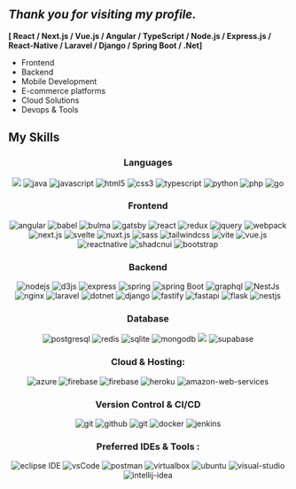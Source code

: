 ## *Thank you for visiting my profile.*

<span><b>[ React / Next.js / Vue.js / Angular / TypeScript / Node.js / Express.js / React-Native / Laravel / Django / Spring Boot / .Net]</b></span>
<br>
- Frontend
- Backend
- Mobile Development
- E-commerce platforms
- Cloud Solutions
- Devops & Tools

## My Skills

<h3 align="center">Languages</h3>
<p align="center">
  <img src="https://img.shields.io/badge/c%23%20-%23239120.svg?&style=for-the-badge&logo=c-sharp&logoColor=white" />
  <img src="https://img.shields.io/badge/Java-%23ED8B00.svg?style=for-the-badge&logo=java&logoColor=white" alt="java" />
  <img src="https://img.shields.io/badge/Javascript-F7DF1E.svg?style=for-the-badge&logo=javascript&logoColor=black"
    alt="javascript" />
  <img src="https://img.shields.io/badge/html-E34F26.svg?style=for-the-badge&logo=html5&logoColor=white" alt="html5" />
  <img src="https://img.shields.io/badge/css-1572B6.svg?style=for-the-badge&logo=css3&logoColor=white" alt="css3" />
  <img src="https://img.shields.io/badge/typescript-3178C6.svg?style=for-the-badge&logo=typescript&logoColor=white"
    alt="typescript" />
  <img src="https://img.shields.io/badge/Python-3776AB.svg?style=for-the-badge&logo=python&logoColor=white"
    alt="python" />
  <img src="https://img.shields.io/badge/php-%23777BB4.svg?style=for-the-badge&logo=php&logoColor=white" alt="php" />
  <img src="https://img.shields.io/badge/Go-%2300ADD8.svg?style=for-the-badge&logo=go&logoColor=white" alt="go" />
</p>

<h3 align="center">Frontend</h3>
<p align="center">
  <img alt="angular"
    src="https://img.shields.io/badge/-Angular-DD0031?style=for-the-badge&logo=typescript&logoColor=white" />
  <img src="https://img.shields.io/badge/babel-F9DC3E.svg?style=for-the-badge&logo=babel&logoColor=black" alt="babel" />
  <img src="https://img.shields.io/badge/bulma-00D1B2.svg?style=for-the-badge&logo=bulma&logoColor=white" alt="bulma" />
  <img src="https://img.shields.io/badge/gatsbyjs-663399.svg?style=for-the-badge&logo=gatsby&logoColor=white"
    alt="gatsby" />
  <img src="https://img.shields.io/badge/React-%2320232a.svg?style=for-the-badge&logo=react&logoColor=white"
    alt="react" />
  <img src="https://img.shields.io/badge/redux-764ABC.svg?style=for-the-badge&logo=redux&logoColor=white" alt="redux" />
  <img src="https://img.shields.io/badge/jquery-0769AD.svg?style=for-the-badge&logo=jquery&logoColor=white"
    alt="jquery" />
  <img src="https://img.shields.io/badge/webpack-8DD6F9.svg?style=for-the-badge&logo=webpack&logoColor=black"
    alt="webpack" />
  <img src="https://img.shields.io/badge/Next.js-black?style=for-the-badge&logo=next.js&logoColor=white"
    alt="next.js" />
  <img src="https://img.shields.io/badge/Svelte-%23f1413d.svg?style=for-the-badge&logo=svelte&logoColor=white"
    alt="svelte" />
  <img src="https://img.shields.io/badge/Nuxt.js-002E3B?style=for-the-badge&logo=nuxtdotjs&logoColor=white"
    alt="nuxt.js" />
  <img src="https://img.shields.io/badge/Sass-C69?style=for-the-badge&logo=sass&logoColor=white" alt="sass" />
  <img
    src="https://img.shields.io/badge/Tailwind%20CSS-%2338B2AC.svg?style=for-the-badge&logo=tailwind-css&logoColor=white"
    alt="tailwindcss" />
  <img src="https://img.shields.io/badge/Vite-646CFF?style=for-the-badge&logo=vite&logoColor=white" alt="vite" />
  <img src="https://img.shields.io/badge/Vue.js-4FC08D?style=for-the-badge&logo=vuedotjs&logoColor=white"
    alt="vue.js" />
  <img src="https://img.shields.io/badge/React_Native-%2320232a.svg?style=for-the-badge&logo=react&logoColor=white"
    alt="reactnative" />
  <img src="https://img.shields.io/badge/shadcn%2Fui-000?style=for-the-badge&logo=shadcnui&logoColor=white"
    alt="shadcnui" />
  <img src="https://img.shields.io/badge/Bootstrap-7952B3?style=for-the-badge&logo=bootstrap&logoColor=white"
    alt="bootstrap" />
</p>

<h3 align="center">Backend</h3>
<p align="center">
  <img src="https://img.shields.io/badge/node.js-339933.svg?style=for-the-badge&logo=nodedotjs&logoColor=white"
    alt="nodejs" />
  <img alt="d3js" src="https://img.shields.io/badge/-D3.js-F9A03C?style=for-the-badge&logo=nodedotjs&logoColor=white" />
  <img src="https://img.shields.io/badge/express-000000.svg?style=for-the-badge&logo=express&logoColor=white"
    alt="express" />
  <img src="https://img.shields.io/badge/spring%20IOC-6DB33F.svg?style=for-the-badge&logo=spring&logoColor=white"
    alt="spring" />
  <img src="https://img.shields.io/badge/spring%20boot-6DB33F.svg?style=for-the-badge&logo=springboot&logoColor=white"
    alt="spring Boot" />
  <img src="https://img.shields.io/badge/graphql-E10098.svg?style=for-the-badge&logo=graphql&logoColor=white"
    alt="graphql" />
  <img alt="NestJs"
    src="https://img.shields.io/badge/-NestJs-ea2845?style=for-the-badge&logo=graphql&logoColor=white" /></a>
  <img src="https://img.shields.io/badge/nginx-009639.svg?style=for-the-badge&logo=nginx&logoColor=white" alt="nginx" />
  <img src="https://img.shields.io/badge/Laravel-%23FF2D20.svg?style=for-the-badge&logo=laravel&logoColor=white"
    alt="laravel" />
  <img src="https://img.shields.io/badge/.NET-512BD4?style=for-the-badge&logo=dotnet&logoColor=white" alt="dotnet" />
  <img src="https://img.shields.io/badge/Django-%23092E20.svg?style=for-the-badge&logo=django&logoColor=white"
    alt="django" />
  <img src="https://img.shields.io/badge/-Fastify-000000?style=for-the-badge&logo=fastify&logoColor=white"
    alt="fastify" />
  <img src="https://img.shields.io/badge/FastAPI-009485.svg?style=for-the-badge&logo=fastapi&logoColor=white"
    alt="fastapi" />
  <img src="https://img.shields.io/badge/Flask-000?style=for-the-badge&logo=flask&logoColor=white" alt="flask" />
  <img src="https://img.shields.io/badge/Nest.js-%23E0234E.svg?style=for-the-badge&logo=nestjs&logoColor=white"
    alt="nestjs" />
</p>

<h3 align="center">Database</h3>
<p align="center">
  <img src="https://img.shields.io/badge/postgreSQL-4169E1.svg?style=for-the-badge&logo=postgresql&logoColor=white"
    alt="postgresql" />
  <img src="https://img.shields.io/badge/redis-DC382D.svg?style=for-the-badge&logo=redis&logoColor=white" alt="redis" />
  <img src="https://img.shields.io/badge/sqlite-003B57.svg?style=for-the-badge&logo=sqlite&logoColor=white"
    alt="sqlite" />
  <img src="https://img.shields.io/badge/mongodb-47A248.svg?style=for-the-badge&logo=mongodb&logoColor=white"
    alt="mongodb" />
  <img src="https://img.shields.io/badge/mysql-%2300f.svg?&style=for-the-badge&logo=mysql&logoColor=white" />
  <img src="https://img.shields.io/badge/Supabase-3FCF8E?&style=for-the-badge&logo=supabase&logoColor=white"
    alt="supabase" />
</p>

<h3 align="center">Cloud & Hosting:</h3>
<p align="center">
  <img src="https://img.shields.io/badge/Azure-0078D4?style=for-the-badge&logo=microsoftazure&logoColor=white"
    alt="azure" />
  <img src="https://img.shields.io/badge/firebase-FFCA28.svg?style=for-the-badge&logo=firebase&logoColor=black"
    alt="firebase" />
  <img src="https://img.shields.io/badge/netlify-00C7B7.svg?style=for-the-badge&logo=netlify&logoColor=black"
    alt="firebase" />
  <img src="https://img.shields.io/badge/heroku-430098.svg?style=for-the-badge&logo=heroku&logoColor=white"
    alt="heroku" />
  <img src="https://img.shields.io/badge/AWS-%23FF9900.svg?style=for-the-badge&logo=amazon-web-services&logoColor=white"
    alt="amazon-web-services" />
</p>

<h3 align="center">Version Control & CI/CD</h3>
<p align="center">
  <img src="https://img.shields.io/badge/git-F05032.svg?style=for-the-badge&logo=git&logoColor=white" alt="git" />
  <img src="https://img.shields.io/badge/github-181717.svg?style=for-the-badge&logo=github&logoColor=white"
    alt="github" />
  <img src="https://img.shields.io/badge/gitlab-181717.svg?style=for-the-badge&logo=gitlab&logoColor=white" alt="git" />
  <img src="https://img.shields.io/badge/docker-2496ED.svg?style=for-the-badge&logo=docker&logoColor=white"
    alt="docker" />
  <img src="https://img.shields.io/badge/jenkins-D24939.svg?style=for-the-badge&logo=jenkins&logoColor=white"
    alt="jenkins" />
</p>

<h3 align="center">Preferred IDEs & Tools :</h3>
<p align="center">
  <img src="https://img.shields.io/badge/eclipse-2C2255.svg?style=for-the-badge&logo=eclipse&logoColor=white"
    alt="eclipse IDE" />
  <img src="https://img.shields.io/badge/vscode-007ACC.svg?style=for-the-badge&logo=visualstudiocode&logoColor=white"
    alt="vsCode" />
  <img src="https://img.shields.io/badge/postman-FF6C37.svg?style=for-the-badge&logo=postman&logoColor=white"
    alt="postman" />
  <img src="https://img.shields.io/badge/virtualbox-183A61.svg?style=for-the-badge&logo=virtualbox&logoColor=white"
    alt="virtualbox" />
  <img src="https://img.shields.io/badge/ubuntu-E95420.svg?style=for-the-badge&logo=ubuntu&logoColor=white"
    alt="ubuntu" />
  <img
    src="https://img.shields.io/badge/Visual%20Studio-5C2D91.svg?style=for-the-badge&logo=visual-studio&logoColor=white"
    alt="visual-studio" />
  <img src="https://img.shields.io/badge/IntelliJIDEA-000000.svg?style=for-the-badge&logo=intellij-idea&logoColor=white"
    alt="intellij-idea" />
</p>
<br>
